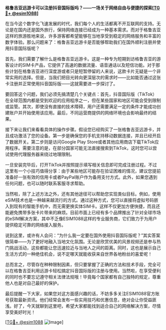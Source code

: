 **格鲁吉亚远游卡可以注册抖音国际版吗？——一场关于网络自由与便捷的探索[[TG💪+ @esim1088](https://t.me/s/esim1088)]**

在当今这个数字化飞速发展的时代，我们每个人的生活都离不开互联网的支持。无论是在国内还是国外旅行，保持网络连接已经成为一种基本需求。而对于格鲁吉亚这样的旅游胜地来说，许多游客都希望能够在当地享受到稳定的网络服务和丰富的数字体验。那么问题来了：格鲁吉亚远游卡是否能够帮助我们在国外顺利注册并使用抖音国际版呢？

首先，我们需要了解什么是格鲁吉亚远游卡。这是一种专为短期到访格鲁吉亚的游客设计的SIM卡产品，它提供了高速的数据流量、语音通话以及短信功能。对于那些计划在格鲁吉亚进行深度游或者只是短暂停留的人来说，这款卡片无疑是一个非常实用的选择。但是，当我们把目光转向更深层次的需求时——比如能否通过这张卡注册并正常使用抖音国际版——这就需要进一步探讨了。

要回答这个问题，我们必须先搞清楚几个关键点：首先，抖音国际版（TikTok）在全球范围内都是受到欢迎的应用程序之一，但在某些国家和地区可能会受到限制或监管。其次，即使没有直接的技术障碍，用户还需要满足一定的条件才能成功创建账户并开始使用该应用。最后，不同运营商提供的网络环境也会影响最终的结果。

接下来让我们来看看具体的操作步骤。假设您已经购买了一张格鲁吉亚远游卡，并且成功激活了您的设备。第一步是确保您的手机支持移动数据连接，并且已经开启了数据开关。第二步则是访问Google Play Store或者其他应用商店下载TikTok应用程序。需要注意的是，在部分国家可能无法直接搜索到TikTok，这时您可以尝试使用代理服务器来绕过地理限制。

一旦安装完毕后，打开TikTok并按照提示填写相关信息即可完成注册过程。不过这里有一个小技巧值得分享：由于某些地区可能存在验证困难的情况，建议您提前准备好一张有效的信用卡或者PayPal账户作为备用支付方式。此外，如果您遇到任何问题，也可以随时联系客服寻求帮助。

当然啦，除了上述方法之外，还有其他途径可以帮助您实现类似目标。例如，使用eSIM技术也是一种越来越流行的方式。通过这种方式，您可以直接将虚拟号码嵌入到现有的智能手机中，而无需更换实体SIM卡。这样不仅更加方便快捷，而且还能避免携带多张卡片带来的麻烦。目前市面上已经有多个品牌推出了针对全球市场的eSIM解决方案，其中不乏像ESIM1088这样的专业服务商，它们致力于为用户提供稳定可靠的网络接入服务。

说到这里，或许有人会问：“为什么我一定要在国外使用抖音国际版呢？”其实答案很简单——为了更好地融入当地文化氛围。无论是欣赏优美的风景视频还是参与热门挑战活动，这些都能让您迅速拉近与当地人之间的距离。同时，这也是展示自己生活方式的一种绝佳机会，说不定哪天就能收获来自世界各地粉丝的喜爱呢！

总而言之，尽管存在种种限制因素，但只要掌握了正确的方法和技术手段，完全可以在格鲁吉亚利用远游卡轻松搞定抖音国际版的注册与使用。当然啦，在享受便利的同时也不要忘记遵守相关法律法规哦！毕竟每个国家都有自己独特的规定，尊重他人也是对自己最好的保护。

最后提醒一下大家，如果您对这方面感兴趣的话，不妨多多关注ESIM1088官方账号获取最新资讯。他们经常会发布一些实用技巧和优惠信息，绝对会让你受益匪浅。好了，今天就聊到这里吧，希望大家都能找到适合自己的网络解决方案，尽情享受美好时光！

[[TG💪+ @esim1088](https://t.me/s/esim1088) ![Image](https://i.postimg.cc/4NQfJmqS/Snipaste-2025-05-13-00-14-12.png)]